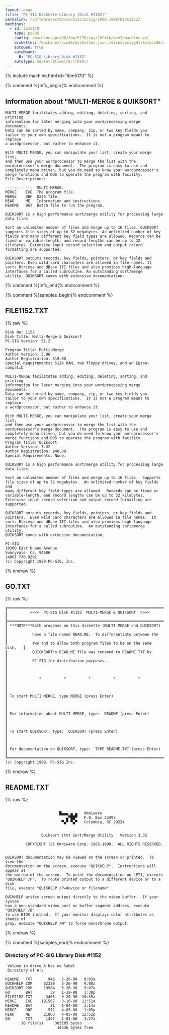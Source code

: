 ```yaml
---
layout: page
title: "PC-SIG Diskette Library (Disk #1152)"
permalink: /software/pcx86/sw/misc/pcsig/1000-1999/DISK1152/
machines:
  - id: ibm5170
    type: pcx86
    config: /machines/pcx86/ibm/5170/cga/1024kb/rev3/machine.xml
    diskettes: /machines/pcx86/diskettes.json,/disks/pcsigdisks/pcx86/diskettes.json
    autoGen: true
    autoMount:
      B: "PC-SIG Library Disk #1152"
    autoType: $date\r$time\rB:\rDIR\r
---
```


{% include machine.html id="ibm5170" %}

{% comment %}info_begin{% endcomment %}

## Information about "MULTI-MERGE & QUIKSORT"

    MULTI-MERGE facilitates adding, editing, deleting, sorting, and printing
    information for later merging into your wordprocessing merge documents.
    Data can be sorted by name, company, zip, or two key fields you
    tailor to your own specifications.  It is not a program meant to replace
    a wordprocessor, but rather to enhance it.
    
    With MULTI-MERGE, you can manipulate your list, create your merge list,
    and then use your wordprocessor to merge the list with the
    wordprocessor's merge document.  The program is easy to use and
    completely menu driven, but you do need to know your wordprocessor's
    merge functions and DOS to operate the program with facility.
    File Descriptions:
    
    -------- ---  MULTI-MERGE.
    MERGE    EXE  The program file.
    MERGE    DBF  Data file.
    READ     ME   Information and instructions.
    README   BAT  Batch file to run the program.
    
    QUIKSORT is a high performance sort/merge utility for processing large
    data files.
    
    Sort an unlimited number of files and merge up to 16 files. QUIKSORT
    supports file sizes of up to 32 megabytes. An unlimited number of key
    fields and many different key field types are allowed. Records can be
    fixed or variable-length, and record lengths can be up to 32
    kilobytes. Extensive input record selection and output record
    formatting are supported.
    
    QUIKSORT outputs records, key fields, pointers, or key fields and
    pointers. Even wild card characters are allowed in file names. It
    sorts Btrieve and dBase III files and also provides high-language
    interfaces for a called subroutine. An outstanding sort/merge
    utility, QUIKSORT comes with extensive documentation.
{% comment %}info_end{% endcomment %}

{% comment %}samples_begin{% endcomment %}

## FILE1152.TXT

{% raw %}
```
Disk No: 1152                                                           
Disk Title: Multi-Merge & Quiksort                                      
PC-SIG Version: S1.2                                                    
                                                                        
Program Title: Multi-Merge                                              
Author Version: 3.06                                                    
Author Registration: $10.00                                             
Special Requirements: 512K RAM, two floppy drives, and an Epson-compatib
                                                                        
MULTI-MERGE facilitates adding, editing, deleting, sorting, and printing
information for later merging into your wordprocessing merge documents. 
Data can be sorted by name, company, zip, or two key fields you         
tailor to your own specifications.  It is not a program meant to replace
a wordprocessor, but rather to enhance it.                              
                                                                        
With MULTI-MERGE, you can manipulate your list, create your merge list, 
and then use your wordprocessor to merge the list with the              
wordprocessor's merge document.  The program is easy to use and         
completely menu driven, but you do need to know your wordprocessor's    
merge functions and DOS to operate the program with facility.           
Program Title: Quiksort                                                 
Author Version: 3.32                                                    
Author Registration: $40.00                                             
Special Requirements: None.                                             
                                                                        
QUIKSORT is a high performance sort/merge utility for processing large  
data files.                                                             
                                                                        
Sort an unlimited number of files and merge up to 16 files.  Supports   
file sizes of up to 32 megabytes.  An unlimited number of key fields and
many different key field types are allowed.  Records can be fixed or    
variable-length, and record lengths can be up to 32 kilobytes.          
Extensive input record selection and output record formatting are       
supported.                                                              
                                                                        
QUIKSORT outputs records, key fields, pointers, or key fields and       
pointers.  Even wild card characters are allowed in file names.  It     
sorts Btrieve and dBase III files and also provides high-language       
interfaces for a called subroutine.  An outstanding sort/merge utility, 
QUIKSORT comes with extensive documentation.                            
                                                                        
PC-SIG                                                                  
1030D East Duane Avenue                                                 
Sunnyvale  Ca. 94086                                                    
(408) 730-9291                                                          
(c) Copyright 1989 PC-SIG, Inc.                                         
```
{% endraw %}

## GO.TXT

{% raw %}
```
╔═════════════════════════════════════════════════════════════════════════╗
║          <<<<  PC-SIG Disk #1152  MULTI-MERGE & QUIKSORT  >>>>          ║
╠═════════════════════════════════════════════════════════════════════════╣
║ ***NOTE***Both programs on this diskette (MULTI-MERGE and QUIKSORT)     ║
║           have a file named READ.ME.  To differentiate between the      ║
║           two and to allow both program files to be on the same disk,   ║
║           QUICKSORT's READ.ME file was renamed to README.TXT by         ║
║           PC-SIG for distribution purposes.                             ║
║                                                                         ║
║              *          *          *          *          *              ║
║                                                                         ║
║ To start MULTI MERGE, type MERGE (press Enter)                          ║  
║                                                                         ║
║ For information about MULTI MERGE, type:  README (press Enter)          ║
║                                                                         ║
║ To start QUIKSORT, type:  QUIKSORT (press Enter)                        ║
║                                                                         ║
║ For documentation on QUIKSORT, type:  TYPE README.TXT (press Enter)     ║
╚═════════════════════════════════════════════════════════════════════════╝
(c) Copyright 1990, PC-SIG Inc.
```
{% endraw %}

## README.TXT

{% raw %}
```

                        █▄▄▄ ▄ ▄   Omniware
                           ▄▀██▀   P.O. Box 23493
                         ▀▄▀ ▀▄▀   Columbia, SC 29224


                Quiksort (tm) Sort/Merge Utility   Version 3.32

         COPYRIGHT (c) Omniware Corp. 1985-1990.  ALL RIGHTS RESERVED.


QUIKSORT documentation may be viewed on the screen or printed.  To view the
documentation on the screen, execute "QUIKHELP".  Instructions will appear at
the bottom of the screen.  To print the documentation on LPT1, execute
"QUIKHELP /P".  To route printed output to a different device or to a disk
file, execute "QUIKHELP /P=device or filename".

QUIKHELP writes screen output directly to the video buffer.  If your system
has a non-standard video port or buffer segment address, execute "QUIKHELP /B"
to use BIOS instead.  If your monitor displays color attributes as shades of
gray, execute "QUIKHELP /M" to force monochrome output.
```
{% endraw %}

{% comment %}samples_end{% endcomment %}

### Directory of PC-SIG Library Disk #1152

     Volume in drive A has no label
     Directory of A:\

    README   TXT       948   5-26-90   9:03a
    QUIKHELP COM     62330   5-26-90   9:08a
    QUIKSORT COM     19984   5-26-90   9:07a
    GO       BAT        38   1-18-88   1:38p
    FILE1152 TXT      3405   9-20-90  10:35a
    MERGE    EXE    191567   3-16-88  11:52a
    README   BAT        21   1-04-80   3:14a
    MERGE    DBF       512   4-05-88   1:05p
    READ     ME      21803   4-05-88  12:52p
    GO       TXT      1497   1-01-80   3:27a
           10 file(s)     302105 bytes
                           14336 bytes free
